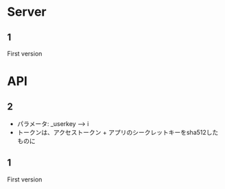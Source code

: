 # Server
## 1
First version

# API
## 2
* パラメータ: _userkey --> i
* トークンは、アクセストークン + アプリのシークレットキーをsha512したものに

## 1
First version

